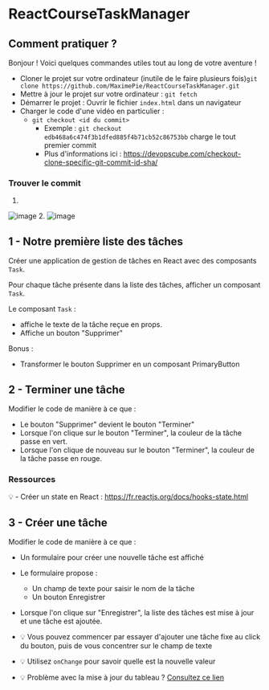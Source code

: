 # ReactCourseTaskManager

## Comment pratiquer ?

Bonjour !
Voici quelques commandes utiles tout au long de votre aventure !

- Cloner le projet sur votre ordinateur (inutile de le faire plusieurs fois)`git clone https://github.com/MaximePie/ReactCourseTaskManager.git`
- Mettre à jour le projet sur votre ordinateur : `git fetch`
- Démarrer le projet : Ouvrir le fichier `index.html` dans un navigateur
- Charger le code d'une vidéo en particulier :
    - `git checkout <id du commit>`
        - Exemple : `git checkout edb468a6c474f3b1dfed885f4b71cb52c86753bb` charge le tout premier commit
        - Plus d'informations ici : https://devopscube.com/checkout-clone-specific-git-commit-id-sha/


### Trouver le commit 
1.
![image](https://user-images.githubusercontent.com/16031936/165256254-bfab5051-f7fe-4b22-8484-0827a670d66c.png)
2.
![image](https://user-images.githubusercontent.com/16031936/165256327-6e083399-32e0-4bc9-bd41-7125ff14e751.png)


## 1 - Notre première liste des tâches

Créer une application de gestion de tâches en React avec des composants `Task`.

Pour chaque tâche présente dans la liste des tâches, afficher un composant `Task`.

Le composant `Task` :
- affiche le texte de la tâche reçue en props.
- Affiche un bouton "Supprimer"

Bonus :
- Transformer le bouton Supprimer en un composant PrimaryButton

## 2 - Terminer une tâche

Modifier le code de manière à ce que : 
- Le bouton "Supprimer" devient le bouton "Terminer"
- Lorsque l'on clique sur le bouton "Terminer", la couleur de la tâche passe en vert. 
- Lorsque l'on clique de nouveau sur le bouton "Terminer", la couleur de la tâche passe en rouge.

### Ressources 
💡 - Créer un state en React : https://fr.reactjs.org/docs/hooks-state.html

## 3 - Créer une tâche 

Modifier le code de manière à ce que :
- Un formulaire pour créer une nouvelle tâche est affiché
- Le formulaire propose :
  - Un champ de texte pour saisir le nom de la tâche 
  - Un bouton Enregistrer
- Lorsque l'on clique sur "Enregistrer", la liste des tâches est mise à jour et une tâche est ajoutée.

- 💡 Vous pouvez commencer par essayer d'ajouter une tâche fixe au click du bouton, puis
de vous concentrer sur le champ de texte
- 💡 Utilisez `onChange` pour savoir quelle est la nouvelle valeur
- 💡 Problème avec la mise à jour du tableau ? [Consultez ce lien](https://www.google.com/search?q=React+update+array+in+state&rlz=1C1CHBF_frFR884FR884&oq=React+update+array+in+state&aqs=chrome..69i57j0i19j69i64l3.7152j0j7&sourceid=chrome&ie=UTF-8)